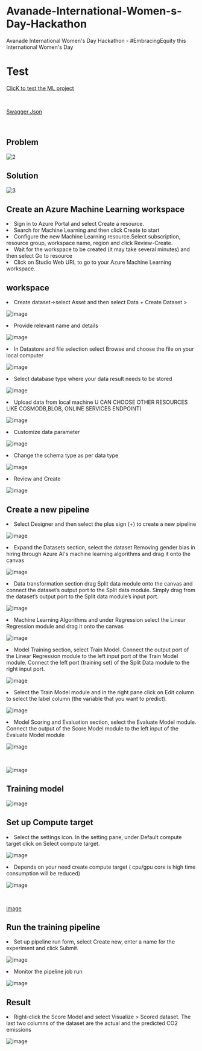 # Avanade-International-Women-s-Day-Hackathon
Avanade International Women's Day Hackathon - #EmbracingEquity this International Women's Day

# Test 

[ClicK to test the ML project](https://ml.azure.com/experiments/id/e34be1b0-38d6-4026-9370-47d902a60a4a/runs/7189338a-dbf9-408b-ab49-aa558e0139e7?wsid=/subscriptions/63ef8b26-b9c5-487a-9543-8bd28f703592/resourcegroups/Hacktech/providers/Microsoft.MachineLearningServices/workspaces/Hacktech&tid=f6365406-ec6d-449c-a9a1-95f6a70d355d&nsq=runStatus+in+{Completed}#/?graphId=808b800e-47a8-4f71-8845-b5944b16953f&label=carbon+prediction&newGraphId=808b800e-47a8-4f71-8845-b5944b16953f&path=%2Fexperiments%2Fid%2Fe34be1b0-38d6-4026-9370-47d902a60a4a%2Fruns%2F7189338a-dbf9-408b-ab49-aa558e0139e7&runId=7189338a-dbf9-408b-ab49-aa558e0139e7)
  
<br>
  
[Swagger Json](https://eastus2.api.azureml.ms/pipelines/swagger/pipelineendpointsubmit/swagger.json)
  
<br>

## Problem

![2](https://user-images.githubusercontent.com/101945531/222964587-ad6d4324-9141-4ddf-8116-14edde1facd6.png)
<br>
## Solution

![3](https://user-images.githubusercontent.com/101945531/222964635-aa46c568-2484-4517-94d5-272db06468f8.png)
<br>
## Create an Azure Machine Learning workspace
<li> Sign in to Azure Portal and select Create a resource.
<li> Search for Machine Learning and then click Create to start
<li> Configure the new Machine Learning resource.Select subscription, resource group, workspace name, region and click Review-Create.
<li> Wait for the workspace to be created (it may take several minutes) and then select Go to resource
<li> Click on Studio Web URL to go to your Azure Machine Learning workspace.
<br>
  
## workspace

<li> Create dataset->select Asset and then select Data + Create Dataset > 
  
![image](https://user-images.githubusercontent.com/101945531/223024145-6a92b181-cd78-4798-8bb5-de9cfcec1012.png)

  
<li> Provide relevant name and details  
  
![image](https://user-images.githubusercontent.com/101945531/223024294-98f5f5ef-bf6b-400d-a573-4bbcecb95801.png)

<li> In Datastore and file selection select Browse and choose the file on your local computer
  
![image](https://user-images.githubusercontent.com/101945531/223024355-8d48a658-33eb-4b2b-a105-8e3d2923fd38.png)


<li>Select database type where your data result needs to be stored
  
![image](https://user-images.githubusercontent.com/101945531/223024395-1a425506-f3cd-4a93-ac8a-239dd3b9bd2b.png)

  
<li>Upload data from local machine U CAN CHOOSE OTHER RESOURCES LIKE COSMODB,BLOB, ONLINE SERVICES ENDPOINT)

![image](https://user-images.githubusercontent.com/101945531/223024455-a70f8bb9-9d2e-442c-bc1a-36a9030089c7.png)

<li>Customize data parameter 
  
![image](https://user-images.githubusercontent.com/101945531/223024542-69d8cc3d-3587-4d87-918b-497c2db34cec.png)
  
<li>Change the schema type as per data type
  
![image](https://user-images.githubusercontent.com/101945531/223024599-5ec819ca-f6e2-425b-b3c2-16bb0eba5f71.png)
 
<li>Review and Create
  
![image](https://user-images.githubusercontent.com/101945531/223024646-7272c988-0c28-4b28-bfcb-6cd4d9cb9649.png)


## Create a new pipeline

<li> Select Designer and then select the plus sign (+) to create a new pipeline
  
 ![image](https://user-images.githubusercontent.com/101945531/222965580-6211f315-e9bc-4af2-8267-9fa1e6752420.png)

<li> Expand the Datasets section, select the dataset Removing gender bias in hiring through Azure AI's machine learning algorithms and drag it onto the canvas  
  
![image](https://user-images.githubusercontent.com/101945531/223024876-4a2fb69b-74d5-400e-a4df-6581edef0ccd.png)

  
<li> Data transformation section drag Split data module onto the canvas and connect the dataset’s output port to the Split data module. Simply drag from the dataset’s output port to the Split data module’s input port.
  
![image](https://user-images.githubusercontent.com/101945531/223025034-499939e6-0851-47b6-85e1-9184b98d9964.png)
  
 <li> Machine Learning Algorithms and under Regression select the Linear Regression module and drag it onto the canvas
   
 ![image](https://user-images.githubusercontent.com/101945531/223025145-2c45a968-1bbb-4bdc-b173-0c9ac7fafa98.png)

   
<li> Model Training section, select Train Model. Connect the output port of the Linear Regression module to the left input port of the Train Model module. Connect the left port (training set) of the Split Data module to the right input port.
  
 ![image](https://user-images.githubusercontent.com/101945531/223025275-822f80b0-6850-4953-8a77-76fcba8e2ea9.png)

  <li> Select the Train Model module and in the right pane click on Edit column to select the label column (the variable that you want to predict).
    
 ![image](https://user-images.githubusercontent.com/101945531/223026095-63579e22-5ea0-4418-b6c4-f980467e2620.png)

<li> Model Scoring and Evaluation section, select the Evaluate Model module. Connect the output of the Score Model module to the left input of the Evaluate Model module
  
![image](https://user-images.githubusercontent.com/101945531/223025504-615579dc-091c-4b87-baf7-0ab8680a825d.png)
  
<br>
  
![image](https://user-images.githubusercontent.com/101945531/223025569-bde733ca-be4f-4d53-b89c-840881f099e2.png)

  ## Training model
  
![image](https://user-images.githubusercontent.com/101945531/223025887-181d496f-156b-412c-a138-f48db96e4977.png)


  
  ## Set up Compute target
  
 <li> Select the settings icon. In the setting pane, under Default compute target click on Select compute target.
 
 ![image](https://user-images.githubusercontent.com/101945531/223026017-d1e53246-3a0e-4003-b18d-19c2c376687f.png)

  
 <li> Depends on your need create compute target ( cpu/gpu core is high time consumption will be reduced)
   
 ![image](https://user-images.githubusercontent.com/101945531/222966152-7911ac81-0dbd-4729-a6d5-e5addaad6a1a.png)
      
<br>
      
 [image](https://user-images.githubusercontent.com/101945531/222966182-4a0f8e54-06b4-4cbc-9ac4-3414193b7e93.png)
   
 ## Run the training pipeline
   
<li> Set up pipeline run form, select Create new, enter a name for the experiment and click Submit. 
  
![image](https://user-images.githubusercontent.com/101945531/223026419-70caa84e-4668-45a8-b69f-2e3abf9e24f6.png)

  
 <li> Monitor the pipeline job run
   
 ![image](https://user-images.githubusercontent.com/101945531/222966287-d4e90865-e788-4bba-870c-419aa7e5a2fb.png)
   
 ## Result 
   
 <li>Right-click the Score Model and select Visualize > Scored dataset. The last two columns of the dataset are the actual and the predicted CO2 emissions
   
 ![image](https://user-images.githubusercontent.com/101945531/222966324-a3b0ec8f-e7e9-4b5c-91a3-379c4c0deb32.png)

  
   

     


